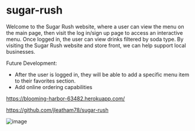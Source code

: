 # sugar-rush

Welcome to the Sugar Rush website, where a user can view the menu on the main page, then visit the log in/sign up page to access an interactive menu. Once logged in, the user can view drinks filtered by soda type. By visiting the Sugar Rush website and store front, we can help support local businesses.

Future Development:
* After the user is logged in, they will be able to add a specific menu item to their favorites section.
* Add online ordering capabilities

https://blooming-harbor-63482.herokuapp.com/

https://github.com/jleatham78/sugar-rush

![image](https://user-images.githubusercontent.com/73211852/110192911-2a484580-7dee-11eb-93b2-7c8399b14b3b.png)



